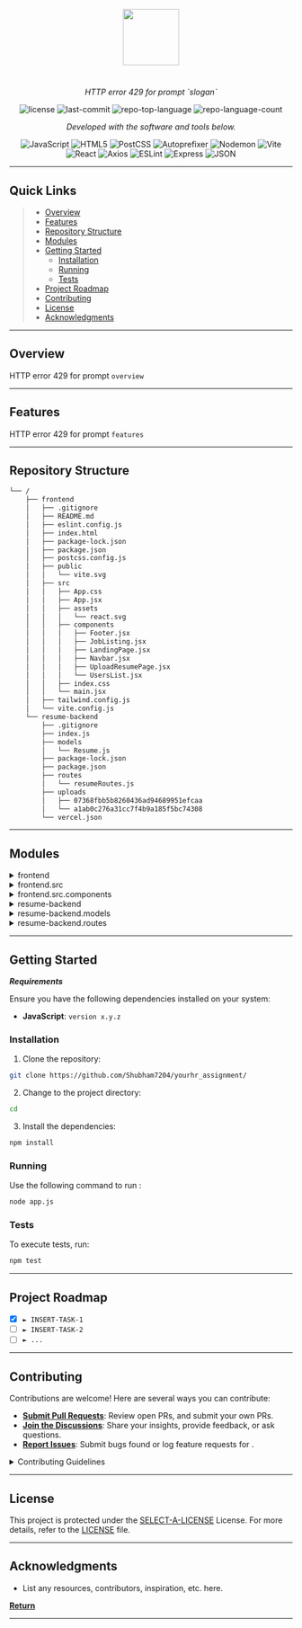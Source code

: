 <p align="center">
  <img src="https://cdn-icons-png.flaticon.com/512/6295/6295417.png" width="100" />
</p>
<p align="center">
    <h1 align="center"></h1>
</p>
<p align="center">
    <em>HTTP error 429 for prompt `slogan`</em>
</p>
<p align="center">
	<img src="https://img.shields.io/github/license/Shubham7204/yourhr_assignment?style=flat&color=0080ff" alt="license">
	<img src="https://img.shields.io/github/last-commit/Shubham7204/yourhr_assignment?style=flat&logo=git&logoColor=white&color=0080ff" alt="last-commit">
	<img src="https://img.shields.io/github/languages/top/Shubham7204/yourhr_assignment?style=flat&color=0080ff" alt="repo-top-language">
	<img src="https://img.shields.io/github/languages/count/Shubham7204/yourhr_assignment?style=flat&color=0080ff" alt="repo-language-count">
<p>
<p align="center">
		<em>Developed with the software and tools below.</em>
</p>
<p align="center">
	<img src="https://img.shields.io/badge/JavaScript-F7DF1E.svg?style=flat&logo=JavaScript&logoColor=black" alt="JavaScript">
	<img src="https://img.shields.io/badge/HTML5-E34F26.svg?style=flat&logo=HTML5&logoColor=white" alt="HTML5">
	<img src="https://img.shields.io/badge/PostCSS-DD3A0A.svg?style=flat&logo=PostCSS&logoColor=white" alt="PostCSS">
	<img src="https://img.shields.io/badge/Autoprefixer-DD3735.svg?style=flat&logo=Autoprefixer&logoColor=white" alt="Autoprefixer">
	<img src="https://img.shields.io/badge/Nodemon-76D04B.svg?style=flat&logo=Nodemon&logoColor=white" alt="Nodemon">
	<img src="https://img.shields.io/badge/Vite-646CFF.svg?style=flat&logo=Vite&logoColor=white" alt="Vite">
	<br>
	<img src="https://img.shields.io/badge/React-61DAFB.svg?style=flat&logo=React&logoColor=black" alt="React">
	<img src="https://img.shields.io/badge/Axios-5A29E4.svg?style=flat&logo=Axios&logoColor=white" alt="Axios">
	<img src="https://img.shields.io/badge/ESLint-4B32C3.svg?style=flat&logo=ESLint&logoColor=white" alt="ESLint">
	<img src="https://img.shields.io/badge/Express-000000.svg?style=flat&logo=Express&logoColor=white" alt="Express">
	<img src="https://img.shields.io/badge/JSON-000000.svg?style=flat&logo=JSON&logoColor=white" alt="JSON">
</p>
<hr>

##  Quick Links

> - [ Overview](#-overview)
> - [ Features](#-features)
> - [ Repository Structure](#-repository-structure)
> - [ Modules](#-modules)
> - [ Getting Started](#-getting-started)
>   - [ Installation](#-installation)
>   - [ Running ](#-running-)
>   - [ Tests](#-tests)
> - [ Project Roadmap](#-project-roadmap)
> - [ Contributing](#-contributing)
> - [ License](#-license)
> - [ Acknowledgments](#-acknowledgments)

---

##  Overview

HTTP error 429 for prompt `overview`

---

##  Features

HTTP error 429 for prompt `features`

---

##  Repository Structure

```sh
└── /
    ├── frontend
    │   ├── .gitignore
    │   ├── README.md
    │   ├── eslint.config.js
    │   ├── index.html
    │   ├── package-lock.json
    │   ├── package.json
    │   ├── postcss.config.js
    │   ├── public
    │   │   └── vite.svg
    │   ├── src
    │   │   ├── App.css
    │   │   ├── App.jsx
    │   │   ├── assets
    │   │   │   └── react.svg
    │   │   ├── components
    │   │   │   ├── Footer.jsx
    │   │   │   ├── JobListing.jsx
    │   │   │   ├── LandingPage.jsx
    │   │   │   ├── Navbar.jsx
    │   │   │   ├── UploadResumePage.jsx
    │   │   │   └── UsersList.jsx
    │   │   ├── index.css
    │   │   └── main.jsx
    │   ├── tailwind.config.js
    │   └── vite.config.js
    └── resume-backend
        ├── .gitignore
        ├── index.js
        ├── models
        │   └── Resume.js
        ├── package-lock.json
        ├── package.json
        ├── routes
        │   └── resumeRoutes.js
        ├── uploads
        │   ├── 07368fbb5b8260436ad94689951efcaa
        │   └── a1ab0c276a31cc7f4b9a185f5bc74308
        └── vercel.json
```

---

##  Modules

<details closed><summary>frontend</summary>

| File                                                                                                           | Summary                                                 |
| ---                                                                                                            | ---                                                     |
| [index.html](https://github.com/Shubham7204/yourhr_assignment/blob/master/frontend/index.html)                 | HTTP error 429 for prompt `frontend/index.html`         |
| [postcss.config.js](https://github.com/Shubham7204/yourhr_assignment/blob/master/frontend/postcss.config.js)   | HTTP error 429 for prompt `frontend/postcss.config.js`  |
| [vite.config.js](https://github.com/Shubham7204/yourhr_assignment/blob/master/frontend/vite.config.js)         | HTTP error 429 for prompt `frontend/vite.config.js`     |
| [package.json](https://github.com/Shubham7204/yourhr_assignment/blob/master/frontend/package.json)             | HTTP error 429 for prompt `frontend/package.json`       |
| [eslint.config.js](https://github.com/Shubham7204/yourhr_assignment/blob/master/frontend/eslint.config.js)     | HTTP error 429 for prompt `frontend/eslint.config.js`   |
| [tailwind.config.js](https://github.com/Shubham7204/yourhr_assignment/blob/master/frontend/tailwind.config.js) | HTTP error 429 for prompt `frontend/tailwind.config.js` |
| [package-lock.json](https://github.com/Shubham7204/yourhr_assignment/blob/master/frontend/package-lock.json)   | HTTP error 429 for prompt `frontend/package-lock.json`  |

</details>

<details closed><summary>frontend.src</summary>

| File                                                                                             | Summary                                            |
| ---                                                                                              | ---                                                |
| [App.jsx](https://github.com/Shubham7204/yourhr_assignment/blob/master/frontend/src/App.jsx)     | HTTP error 429 for prompt `frontend/src/App.jsx`   |
| [App.css](https://github.com/Shubham7204/yourhr_assignment/blob/master/frontend/src/App.css)     | HTTP error 429 for prompt `frontend/src/App.css`   |
| [index.css](https://github.com/Shubham7204/yourhr_assignment/blob/master/frontend/src/index.css) | HTTP error 429 for prompt `frontend/src/index.css` |
| [main.jsx](https://github.com/Shubham7204/yourhr_assignment/blob/master/frontend/src/main.jsx)   | HTTP error 429 for prompt `frontend/src/main.jsx`  |

</details>

<details closed><summary>frontend.src.components</summary>

| File                                                                                                                              | Summary                                                                  |
| ---                                                                                                                               | ---                                                                      |
| [UsersList.jsx](https://github.com/Shubham7204/yourhr_assignment/blob/master/frontend/src/components/UsersList.jsx)               | HTTP error 429 for prompt `frontend/src/components/UsersList.jsx`        |
| [LandingPage.jsx](https://github.com/Shubham7204/yourhr_assignment/blob/master/frontend/src/components/LandingPage.jsx)           | HTTP error 429 for prompt `frontend/src/components/LandingPage.jsx`      |
| [UploadResumePage.jsx](https://github.com/Shubham7204/yourhr_assignment/blob/master/frontend/src/components/UploadResumePage.jsx) | HTTP error 429 for prompt `frontend/src/components/UploadResumePage.jsx` |
| [Footer.jsx](https://github.com/Shubham7204/yourhr_assignment/blob/master/frontend/src/components/Footer.jsx)                     | HTTP error 429 for prompt `frontend/src/components/Footer.jsx`           |
| [Navbar.jsx](https://github.com/Shubham7204/yourhr_assignment/blob/master/frontend/src/components/Navbar.jsx)                     | HTTP error 429 for prompt `frontend/src/components/Navbar.jsx`           |
| [JobListing.jsx](https://github.com/Shubham7204/yourhr_assignment/blob/master/frontend/src/components/JobListing.jsx)             | HTTP error 429 for prompt `frontend/src/components/JobListing.jsx`       |

</details>

<details closed><summary>resume-backend</summary>

| File                                                                                                               | Summary                                                      |
| ---                                                                                                                | ---                                                          |
| [package.json](https://github.com/Shubham7204/yourhr_assignment/blob/master/resume-backend/package.json)           | HTTP error 429 for prompt `resume-backend/package.json`      |
| [index.js](https://github.com/Shubham7204/yourhr_assignment/blob/master/resume-backend/index.js)                   | HTTP error 429 for prompt `resume-backend/index.js`          |
| [package-lock.json](https://github.com/Shubham7204/yourhr_assignment/blob/master/resume-backend/package-lock.json) | HTTP error 429 for prompt `resume-backend/package-lock.json` |
| [vercel.json](https://github.com/Shubham7204/yourhr_assignment/blob/master/resume-backend/vercel.json)             | HTTP error 429 for prompt `resume-backend/vercel.json`       |

</details>

<details closed><summary>resume-backend.models</summary>

| File                                                                                                      | Summary                                                     |
| ---                                                                                                       | ---                                                         |
| [Resume.js](https://github.com/Shubham7204/yourhr_assignment/blob/master/resume-backend/models/Resume.js) | HTTP error 429 for prompt `resume-backend/models/Resume.js` |

</details>

<details closed><summary>resume-backend.routes</summary>

| File                                                                                                                  | Summary                                                           |
| ---                                                                                                                   | ---                                                               |
| [resumeRoutes.js](https://github.com/Shubham7204/yourhr_assignment/blob/master/resume-backend/routes/resumeRoutes.js) | HTTP error 429 for prompt `resume-backend/routes/resumeRoutes.js` |

</details>

---

##  Getting Started

***Requirements***

Ensure you have the following dependencies installed on your system:

* **JavaScript**: `version x.y.z`

###  Installation

1. Clone the  repository:

```sh
git clone https://github.com/Shubham7204/yourhr_assignment/
```

2. Change to the project directory:

```sh
cd 
```

3. Install the dependencies:

```sh
npm install
```

###  Running 

Use the following command to run :

```sh
node app.js
```

###  Tests

To execute tests, run:

```sh
npm test
```

---

##  Project Roadmap

- [X] `► INSERT-TASK-1`
- [ ] `► INSERT-TASK-2`
- [ ] `► ...`

---

##  Contributing

Contributions are welcome! Here are several ways you can contribute:

- **[Submit Pull Requests](https://github.com/Shubham7204/yourhr_assignment/blob/main/CONTRIBUTING.md)**: Review open PRs, and submit your own PRs.
- **[Join the Discussions](https://github.com/Shubham7204/yourhr_assignment/discussions)**: Share your insights, provide feedback, or ask questions.
- **[Report Issues](https://github.com/Shubham7204/yourhr_assignment/issues)**: Submit bugs found or log feature requests for .

<details closed>
    <summary>Contributing Guidelines</summary>

1. **Fork the Repository**: Start by forking the project repository to your GitHub account.
2. **Clone Locally**: Clone the forked repository to your local machine using a Git client.
   ```sh
   git clone https://github.com/Shubham7204/yourhr_assignment/
   ```
3. **Create a New Branch**: Always work on a new branch, giving it a descriptive name.
   ```sh
   git checkout -b new-feature-x
   ```
4. **Make Your Changes**: Develop and test your changes locally.
5. **Commit Your Changes**: Commit with a clear message describing your updates.
   ```sh
   git commit -m 'Implemented new feature x.'
   ```
6. **Push to GitHub**: Push the changes to your forked repository.
   ```sh
   git push origin new-feature-x
   ```
7. **Submit a Pull Request**: Create a PR against the original project repository. Clearly describe the changes and their motivations.

Once your PR is reviewed and approved, it will be merged into the main branch.

</details>

---

##  License

This project is protected under the [SELECT-A-LICENSE](https://choosealicense.com/licenses) License. For more details, refer to the [LICENSE](https://choosealicense.com/licenses/) file.

---

##  Acknowledgments

- List any resources, contributors, inspiration, etc. here.

[**Return**](#-quick-links)

---
